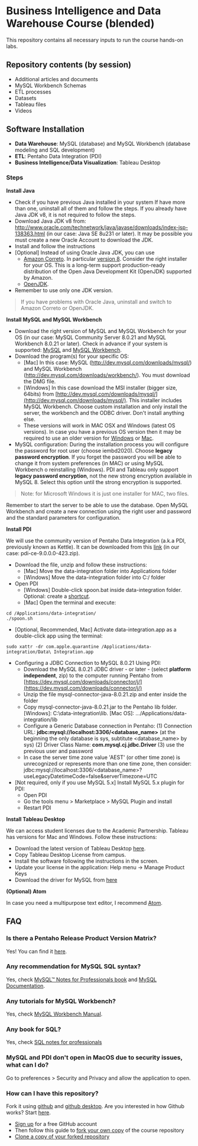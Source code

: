 # Business Intelligence and Data Warehouse Course (blended)

This repository contains all necessary inputs to run the course hands-on labs. 

## Repository contents (by session)

  - Additional articles and documents
  - MySQL Workbench Schemas
  - ETL processes
  - Datasets
  - Tableau files
  - Videos

## Software Installation

  - **Data Warehouse**: MySQL (database) and MySQL Workbench (database modeling and SQL development)
  - **ETL**: Pentaho Data Integration (PDI)
  - **Business Intelligence/Data Visualization**: Tableau Desktop

### Steps

**Install Java**

  - Check if you have previous Java installed in your system If have more than one, uninstall all of them and follow the steps. If you already have Java JDK v8, it is not required to follow the steps.
  - Download Java JDK v8 from: http://www.oracle.com/technetwork/java/javase/downloads/index-jsp-138363.html (in our case: Java SE 8u231 or later). It may be possible you must create a new Oracle Account to download the JDK.
  - Install and follow the instructions
  - [Optional] Instead of using Oracle Java JDK, you can use
    - [Amazon Correto](https://aws.amazon.com/tw/corretto/). In particular [version 8](https://docs.aws.amazon.com/corretto/latest/corretto-8-ug/downloads-list.html). Consider the right installer for your OS. This is a long-term support production-ready distribution of the Open Java Development Kit (OpenJDK) supported by Amazon. 
    - [OpenJDK](https://openjdk.java.net/).
  - Remember to use only one JDK version.

> If you have problems with Oracle Java, uninstall and switch to Amazon Correto or OpenJDK.

**Install MySQL and MySQL Workbench**

  - Download the right version of MySQL and MySQL Workbench for your OS (in our case: MySQL Community Server 8.0.21 and MySQL Workbench 8.0.21 or later). Check in advance if your system is supported: [MySQL](https://www.mysql.com/support/supportedplatforms/database.html) and [MySQL Workbench](https://www.mysql.com/support/supportedplatforms/workbench.html).
  - Download the program(s) for your specific OS: 
    - [Mac] In this case: MySQL (http://dev.mysql.com/downloads/mysql/) and MySQL Workbench (http://dev.mysql.com/downloads/workbench/). You must download the DMG file.
    - [Windows] In this case download the MSI installer (bigger size, 64bits) from [http://dev.mysql.com/downloads/mysql/](http://dev.mysql.com/downloads/mysql/). This installer includes MySQL Workbench. Choose custom installation and only install the server, the workbench and the ODBC driver. Don't install anything else. 
    - These versions will work in MAC OSX and Windows (latest OS versions). In case you have a previous OS version then it may be required to use an older version for [Windows](https://downloads.mysql.com/archives/installer/) or [Mac](https://downloads.mysql.com/archives/community/).
  - MySQL configuration: During the installation process you will configure the password for root user (choose iembd2020). Choose **legacy password encryption**. If you forget the password you will be able to change it from system preferences (in MAC) or using MySQL Workbench o reinstalling (Windows). PDI and Tableau only support **legacy password encryption**, not the new strong encryption available in MySQL 8. Select this option until the strong encryption is supported.

> Note: for Microsoft Windows it is just one installer for MAC, two files.

Remember to start the server to be able to use the database. Open MySQL Workbench and create a new connection using the right user and password and the standard parameters for configuration.

**Install PDI**

We will use the community version of Pentaho Data Integration (a.k.a PDI, previously known
as Kettle). It can be downloaded from this [link](https://sourceforge.net/projects/pentaho/files/Pentaho%209.0/client-tools/) (in our case: pdi-ce-9.0.0.0-423.zip).

  - Download the file, unzip and follow these instructions:
    - [Mac] Move the data-integration folder into Applications folder
    - [Windows] Move the data-integration folder into C:/ folder
  - Open PDI
    - [Windows] Double-click spoon.bat inside data-integration folder. Optional: create a [shortcut](https://www.howtogeek.com/436615/how-to-create-desktop-shortcuts-on-windows-10-the-easy-way/).
    - [Mac] Open the terminal and execute:
    
```
cd /Applications/data-integration/
./spoon.sh
```  

  - [Optional, Recommended, Mac] Activate data-integration.app as a double-click app using the terminal:
  
``` 
sudo xattr -dr com.apple.quarantine /Applications/data-integration/Data\ Integration.app
```  

  - Configuring a JDBC Connection to MySQL 8.0.21 Using PDI:
    - Download the MySQL 8.0.21 JDBC driver  - or later - (select **platform independent**, zip) to the computer running Pentaho from [https://dev.mysql.com/downloads/connector/j/](https://dev.mysql.com/downloads/connector/j/)
    - Unzip the file mysql-connector-java-8.0.21.zip and enter inside the folder
    - Copy mysql-connector-java-8.0.21.jar to the Pentaho lib folder. [Windows]: C:\data-integration\lib. [Mac OS]: …/Applications/data-integration/lib
    - Configure a Generic Database connection in Pentaho: (1) Connection URL: **jdbc:mysql://localhost:3306/<database_name>** (at the beginning the only database is sys, subtitute <database_name> by sys) (2) Driver Class Name: **com.mysql.cj.jdbc.Driver** (3) use the previous user and password
    - In case the server time zone value 'AEST' (or other time zone) is unrecognized or represents more than one time zone, then consider: jdbc:mysql://localhost:3306/<database_name>?useLegacyDatetimeCode=false&serverTimezone=UTC
  - [Not required, only if you use MySQL 5.x] Install MySQL 5.x plugin for PDI:
    - Open PDI
    - Go the tools menu > Marketplace > MySQL Plugin and install
    - Restart PDI

**Install Tableau Desktop**

We can access student licenses due to the Academic Partnership. Tableau has versions for Mac and Windows. Follow these instructions:

  - Download the latest version of Tableau Desktop [here](https://www.tableau.com/academic).
  - Copy Tableau Desktop License from campus.
  - Install the software following the instructions in the screen.
  - Update your license in the application: Help menu -> Manage Product Keys
  - Download the driver for MySQL from [here](https://www.tableau.com/support/drivers)

**(Optional) Atom**

In case you need a multipurpose text editor, I recommend [Atom](https://atom.io).

## FAQ

### Is there a Pentaho Release Product Version Matrix?

Yes! You can find it [here](https://wiki.pentaho.com/display/PEOpen/Pentaho+Release+Product+Version+Matrix+8.x).

### Any recommendation for MySQL SQL syntax?

Yes, check [MySQL™ Notes for Professionals book](http://books.goalkicker.com/MySQLBook/) and [MySQL Documentation](https://dev.mysql.com/doc/).

### Any tutorials for MySQL Workbench?

Yes, check [MySQL Workbench Manual](https://dev.mysql.com/doc/workbench/en/).

### Any book for SQL?

Yes, check [SQL notes for professionals](https://goalkicker.com/SQLBook/)

### MySQL and PDI don't open in MacOS due to security issues, what can I do?

Go to preferences > Security and Privacy and allow the application to open.

### How can I have this repository?

Fork it using [github](https://www.github.com) and [github desktop](https://www.desktop.github.com). Are you interested in how Github works? Start [here](https://guides.github.com/activities/hello-world/).

  - [Sign up](https://github.com/join) for a free GitHub account
  - Then follow this guide to [fork your own copy](https://guides.github.com/activities/forking/) of the course repository
  - [Clone a copy of your forked repository](https://help.github.com/articles/cloning-a-repository/)
